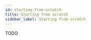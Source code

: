 ```yaml
---
id: starting-from-scratch
title: Starting from scratch
sidebar_label: Starting from scratch
---
```


TODO
